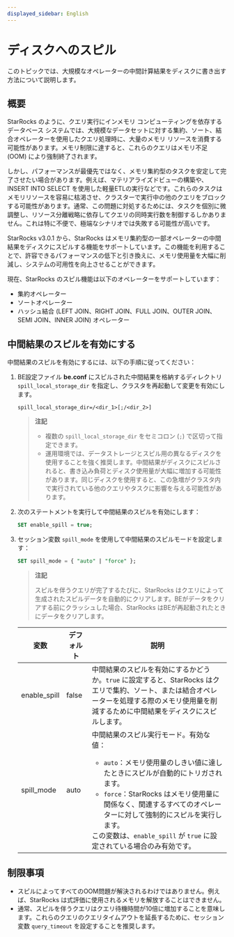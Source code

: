 ```yaml
---
displayed_sidebar: English
---
```


# ディスクへのスピル

このトピックでは、大規模なオペレーターの中間計算結果をディスクに書き出す方法について説明します。

## 概要

StarRocks のように、クエリ実行にインメモリ コンピューティングを依存するデータベース システムでは、大規模なデータセットに対する集約、ソート、結合オペレーターを使用したクエリ処理時に、大量のメモリ リソースを消費する可能性があります。メモリ制限に達すると、これらのクエリはメモリ不足 (OOM) により強制終了されます。

しかし、パフォーマンスが最優先ではなく、メモリ集約型のタスクを安定して完了させたい場合があります。例えば、マテリアライズドビューの構築や、INSERT INTO SELECT を使用した軽量ETLの実行などです。これらのタスクはメモリリソースを容易に枯渇させ、クラスターで実行中の他のクエリをブロックする可能性があります。通常、この問題に対処するためには、タスクを個別に微調整し、リソース分離戦略に依存してクエリの同時実行数を制御するしかありません。これは特に不便で、極端なシナリオでは失敗する可能性が高いです。

StarRocks v3.0.1 から、StarRocks はメモリ集約型の一部オペレーターの中間結果をディスクにスピルする機能をサポートしています。この機能を利用することで、許容できるパフォーマンスの低下と引き換えに、メモリ使用量を大幅に削減し、システムの可用性を向上させることができます。

現在、StarRocks のスピル機能は以下のオペレーターをサポートしています：

- 集約オペレーター
- ソートオペレーター
- ハッシュ結合 (LEFT JOIN、RIGHT JOIN、FULL JOIN、OUTER JOIN、SEMI JOIN、INNER JOIN) オペレーター

## 中間結果のスピルを有効にする

中間結果のスピルを有効にするには、以下の手順に従ってください：

1. BE設定ファイル **be.conf** にスピルされた中間結果を格納するディレクトリ `spill_local_storage_dir` を指定し、クラスタを再起動して変更を有効にします。

   ```Properties
   spill_local_storage_dir=/<dir_1>[;/<dir_2>]
   ```

   > **注記**
   >
   > - 複数の `spill_local_storage_dir` をセミコロン (`;`) で区切って指定できます。
   > - 運用環境では、データストレージとスピル用の異なるディスクを使用することを強く推奨します。中間結果がディスクにスピルされると、書き込み負荷とディスク使用量が大幅に増加する可能性があります。同じディスクを使用すると、この急増がクラスタ内で実行されている他のクエリやタスクに影響を与える可能性があります。

2. 次のステートメントを実行して中間結果のスピルを有効にします：

   ```SQL
   SET enable_spill = true;
   ```

3. セッション変数 `spill_mode` を使用して中間結果のスピルモードを設定します：

   ```SQL
   SET spill_mode = { "auto" | "force" };
   ```

   > **注記**
   >
   > スピルを伴うクエリが完了するたびに、StarRocks はクエリによって生成されたスピルデータを自動的にクリアします。BEがデータをクリアする前にクラッシュした場合、StarRocks はBEが再起動されたときにデータをクリアします。

   | **変数** | **デフォルト** | **説明**                                              |
   | ------------ | ----------- | ------------------------------------------------------------ |
   | enable_spill | false       | 中間結果のスピルを有効にするかどうか。`true` に設定すると、StarRocks はクエリで集約、ソート、または結合オペレーターを処理する際のメモリ使用量を削減するために中間結果をディスクにスピルします。 |
   | spill_mode   | auto        | 中間結果のスピル実行モード。有効な値：<ul><li>`auto`：メモリ使用量のしきい値に達したときにスピルが自動的にトリガされます。</li><li>`force`：StarRocks はメモリ使用量に関係なく、関連するすべてのオペレーターに対して強制的にスピルを実行します。</li></ul>この変数は、`enable_spill` が `true` に設定されている場合のみ有効です。 |

## 制限事項

- スピルによってすべてのOOM問題が解決されるわけではありません。例えば、StarRocks は式評価に使用されるメモリを解放することはできません。
- 通常、スピルを伴うクエリはクエリ待機時間が10倍に増加することを意味します。これらのクエリのクエリタイムアウトを延長するために、セッション変数 `query_timeout` を設定することを推奨します。
